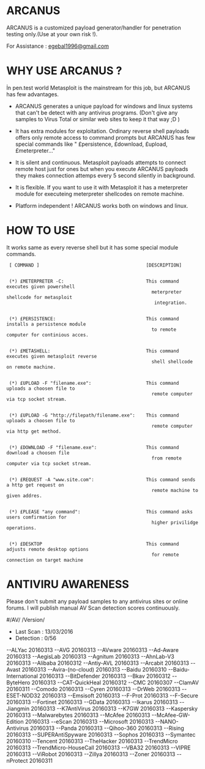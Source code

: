 # ARCANUS
ARCANUS is a customized payload generator/handler for penetration testing only.(Use at your own risk !).

For Assistance : egebal1996@gmail.com


# WHY USE ARCANUS ?
  İn pen.test world Metasploit is the mainstream for this job, but ARCANUS has few advantages.
  
- ARCANUS generates a unique payload for windows and linux systems that can't be detect with any antivirus programs. (Don't give any samples to Virus Total or similar web sites to keep it that way ;D )

- It has extra modules for exploitation. Ordinary reverse shell payloads offers only remote access to command prompts but ARCANUS has few special commands like " £persistence, £download, £upload, £meterpreter..."

- It is silent and continuous. Metasploit payloads attempts to connect remote host just for ones but when you execute ARCANUS payloads they makes connection attemps every 5 second silently in background.

- It is flexible. If you want to use it with Metasploit it has a meterpreter module for executeing meterpreter shellcodes on remote machine.

- Platform independent ! ARCANUS works both on windows and linux.


# HOW TO USE 

It works same as every reverse shell but it has some special module commands.

   
                                                                                                     
                                                                                                     
                                                                                                     
                                                                                                     
     [ COMMAND ]                                       [DESCRIPTION]                                 
                            
                                                                                                     
     (*) £METERPRETER -C:                              This command executes given powershell        
                                                         meterpreter shellcode for metasploit        
                                                          integration.                               
                                                                                                     
                                                                                                     
     (*) £PERSISTENCE:                                 This command installs a persistence module    
                                                         to remote computer for continious acces.    
                                                                                                     
                                                                                                     
     (*) £METASHELL:                                   This command executes given metasploit reverse
                                                         shell shellcode on remote machine.          
                                                                                                     
                                                                                                     
     (*) £UPLOAD -F "filename.exe":                    This command uploads a choosen file to        
                                                         remote computer via tcp socket stream.      
                                                                                                     
                                                                                                     
     (*) £UPLOAD -G "http://filepath/filename.exe":    This command uploads a choosen file to        
                                                         remote computer via http get method.        
                                                                                                     
                                                                                                     
     (*) £DOWNLOAD -F "filename.exe":                  This command download a choosen file          
                                                         from remote computer via tcp socket stream. 
                                                                                                     
                                                                                                     
     (*) £REQUEST -A "www.site.com":                   This command sends a http get request on      
                                                         remote machine to given addres.             
                                                                                                     
                                                                                                     
     (*) £PLEASE "any command":                        This command asks users comfirmation for      
                                                         higher privilidge operations.               
                                                                                                     
                                                                                                     
     (*) £DESKTOP                                      This command adjusts remote desktop options   
                                                         for remote connection on target machine     
                                                                                                     
                                                                                                     
  # ANTIVIRU AWARENESS
  
  Please don't submit any payload samples to any antivirus sites or online forums. I will publish manual AV Scan detection scores continuously.
  


#/AV/    /Version/

- Last Scan : 13/03/2016
- Detection : 0/56


--ALYac		20160313
--AVG		20160313
--AVware		20160313
--Ad-Aware		20160313
--AegisLab		20160313
--Agnitum		20160313
--AhnLab-V3		20160313
--Alibaba		20160312
--Antiy-AVL		20160313
--Arcabit		20160313
--Avast		20160313
--Avira-(no-cloud)		20160313
--Baidu		20160310
--Baidu-International		20160313
--BitDefender		20160313
--Bkav		20160312
--ByteHero		20160313
--CAT-QuickHeal		20160312
--CMC		20160307
--ClamAV		20160311
--Comodo		20160313
--Cyren		20160313
--DrWeb		20160313
--ESET-NOD32		20160313
--Emsisoft		20160313
--F-Prot		20160313
--F-Secure		20160313
--Fortinet		20160313
--GData		20160313
--Ikarus		20160313
--Jiangmin		20160313
--K7AntiVirus		20160313
--K7GW		20160313
--Kaspersky		20160313
--Malwarebytes		20160313
--McAfee		20160313
--McAfee-GW-Edition		20160313
--eScan		20160313
--Microsoft		20160313
--NANO-Antivirus		20160313
--Panda		20160313
--Qihoo-360		20160313
--Rising		20160313
--SUPERAntiSpyware		20160313
--Sophos		20160313
--Symantec		20160310
--Tencent		20160313
--TheHacker		20160313
--TrendMicro		20160313
--TrendMicro-HouseCall		20160313
--VBA32		20160313
--VIPRE		20160313
--ViRobot		20160313
--Zillya		20160313
--Zoner		20160313
--nProtect		20160311
